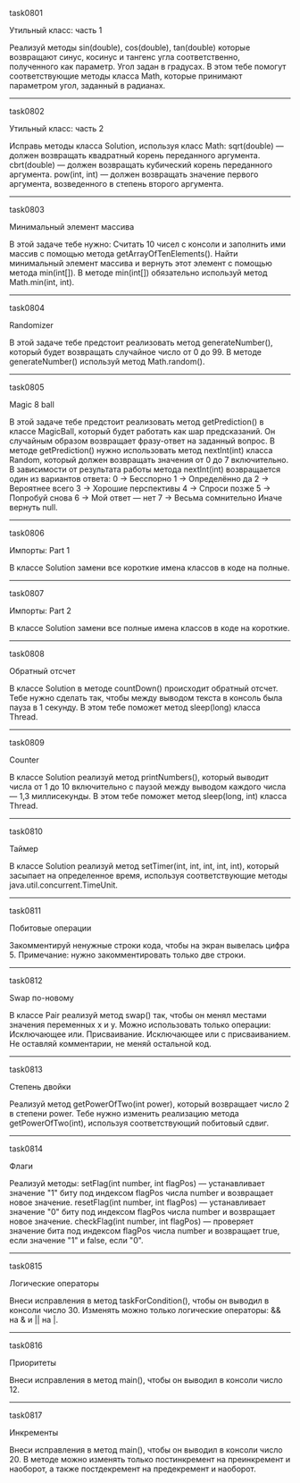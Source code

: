 task0801

Утильный класс: часть 1

Реализуй методы sin(double), cos(double), tan(double) которые возвращают синус, косинус и тангенс угла соответственно, 
полученного как параметр. Угол задан в градусах.
В этом тебе помогут соответствующие методы класса Math, которые принимают параметром угол, заданный в радианах.

***

task0802

Утильный класс: часть 2

Исправь методы класса Solution, используя класс Math:
sqrt(double) — должен возвращать квадратный корень переданного аргумента.
cbrt(double) — должен возвращать кубический корень переданного аргумента.
pow(int, int) — должен возвращать значение первого аргумента, возведенного в степень второго аргумента.

***

task0803

Минимальный элемент массива

В этой задаче тебе нужно:
Считать 10 чисел с консоли и заполнить ими массив с помощью метода getArrayOfTenElements().
Найти минимальный элемент массива и вернуть этот элемент с помощью метода min(int[]).
В методе min(int[]) обязательно используй метод Math.min(int, int).

***

task0804

Randomizer

В этой задаче тебе предстоит реализовать метод generateNumber(), который будет возвращать случайное число от 0 до 99.
В методе generateNumber() используй метод Math.random().

***

task0805

Magic 8 ball

В этой задаче тебе предстоит реализовать метод getPrediction() в классе MagicBall, 
который будет работать как шар предсказаний.
Он случайным образом возвращает фразу-ответ на заданный вопрос. 
В методе getPrediction() нужно использовать метод nextInt(int) класса Random, который должен возвращать значения от 0 до 7 включительно.
В зависимости от результата работы метода nextInt(int) возвращается один из вариантов ответа:
0 -> Бесспорно
1 -> Определённо да
2 -> Вероятнее всего
3 -> Хорошие перспективы
4 -> Спроси позже
5 -> Попробуй снова
6 -> Мой ответ — нет
7 -> Весьма сомнительно
Иначе вернуть null.

***

task0806

Импорты: Part 1

В классе Solution замени все короткие имена классов в коде на полные.

***

task0807

Импорты: Part 2

В классе Solution замени все полные имена классов в коде на короткие.

***

task0808

Обратный отсчет

В классе Solution в методе countDown() происходит обратный отсчет. Тебе нужно сделать так, 
чтобы между выводом текста в консоль была пауза в 1 секунду. В этом тебе поможет метод sleep(long) класса Thread.

***

task0809

Counter

В классе Solution реализуй метод printNumbers(), который выводит числа от 1 до 10 включительно 
с паузой между выводом каждого числа — 1,3 миллисекунды. В этом тебе поможет метод sleep(long, int) класса Thread.

***

task0810

Таймер

В классе Solution реализуй метод setTimer(int, int, int, int, int), который засыпает на определенное время, 
используя соответствующие методы java.util.concurrent.TimeUnit.

***

task0811

Побитовые операции

Закомментируй ненужные строки кода, чтобы на экран вывелась цифра 5.
Примечание: нужно закомментировать только две строки.

***

task0812

Swap по-новому

В классе Pair реализуй метод swap() так, чтобы он менял местами значения переменных x и y.
Можно использовать только операции:
Исключающее или.
Присваивание.
Исключающее или с присваиванием.
Не оставляй комментарии, не меняй остальной код.

***

task0813

Степень двойки

Реализуй метод getPowerOfTwo(int power), который возвращает число 2 в степени power.
Тебе нужно изменить реализацию метода getPowerOfTwo(int), используя соответствующий побитовый сдвиг.

***

task0814

Флаги

Реализуй методы:
setFlag(int number, int flagPos) — устанавливает значение "1" биту под индексом flagPos числа number 
и возвращает новое значение.
resetFlag(int number, int flagPos) — устанавливает значение "0" биту под индексом flagPos числа number 
и возвращает новое значение.
checkFlag(int number, int flagPos) — проверяет значение бита под индексом flagPos числа number и возвращает true, 
если значение "1" и false, если "0".

***

task0815

Логические операторы

Внеси исправления в метод taskForCondition(), чтобы он выводил в консоли число 30. 
Изменять можно только логические операторы: && на & и || на |.

***

task0816

Приоритеты

Внеси исправления в метод main(), чтобы он выводил в консоли число 12.

***

task0817

Инкременты

Внеси исправления в метод main(), чтобы он выводил в консоли число 20.
В методе можно изменять только постинкремент на преинкремент и наоборот, 
а также постдекремент на предекремент и наоборот.